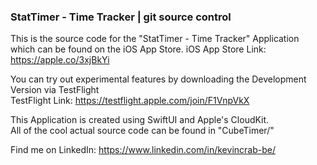 ### StatTimer - Time Tracker | git source control
 
This is the source code for the "StatTimer - Time Tracker" Application which can be found on the iOS App Store.
iOS App Store Link: https://apple.co/3xjBkYi                    
                                                                                       
You can try out experimental features by downloading the Development Version via TestFlight                                   
TestFlight Link: https://testflight.apple.com/join/F1VnpVkX                                                          
                                                              
This Application is created using SwiftUI and Apple's CloudKit.                                                                
All of the cool actual source code can be found in "CubeTimer/" 
                                                                                                                                   
Find me on LinkedIn: https://www.linkedin.com/in/kevincrab-be/     


